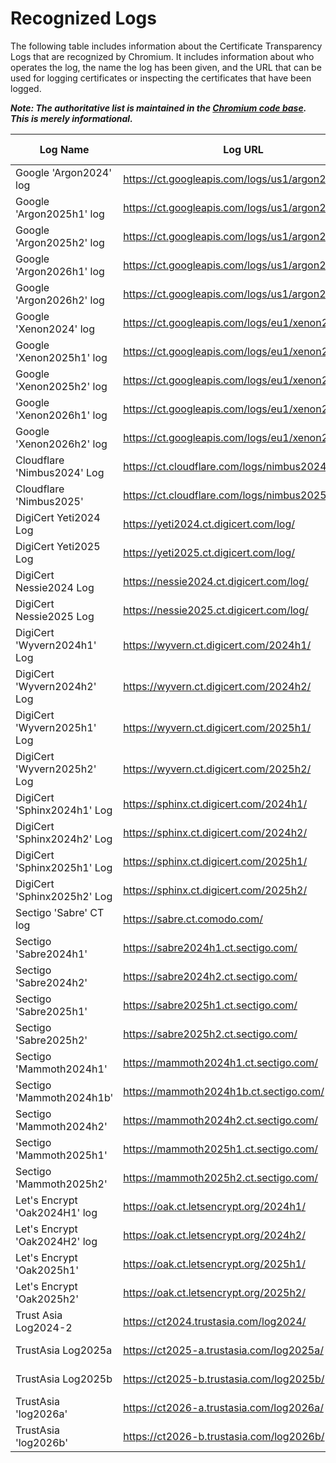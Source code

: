 # Recognized Logs

The following table includes information about the Certificate Transparency Logs
that are recognized by Chromium. It includes information about who operates the
log, the name the log has been given, and the URL that can be used for logging
certificates or inspecting the certificates that have been logged.

**_Note: The authoritative list is maintained in the [Chromium code base](https://cs.chromium.org/chromium/src/components/certificate_transparency/data/log_list.json). This is merely informational._**

|Log Name                     |Log URL                                        |Log State|MMD  |Temporal Interval Start|Temporal Interval End|Log Operator |Contact Info                   |
|-----------------------------|-----------------------------------------------|---------|-----|-----------------------|---------------------|-------------|-------------------------------|
|Google 'Argon2024' log       |https://ct.googleapis.com/logs/us1/argon2024/  |Usable   |86400|2024-01-01T00:00:00Z   |2025-01-01T00:00:00Z |Google       |google-ct-logs@googlegroups.com|
|Google 'Argon2025h1' log     |https://ct.googleapis.com/logs/us1/argon2025h1/|Usable   |86400|2025-01-01T00:00:00Z   |2025-07-01T00:00:00Z |Google       |google-ct-logs@googlegroups.com|
|Google 'Argon2025h2' log     |https://ct.googleapis.com/logs/us1/argon2025h2/|Usable   |86400|2025-07-01T00:00:00Z   |2026-01-01T00:00:00Z |Google       |google-ct-logs@googlegroups.com|
|Google 'Argon2026h1' log     |https://ct.googleapis.com/logs/us1/argon2026h1/|Qualified|86400|2026-01-01T00:00:00Z   |2026-07-01T00:00:00Z |Google       |google-ct-logs@googlegroups.com|
|Google 'Argon2026h2' log     |https://ct.googleapis.com/logs/us1/argon2026h2/|Qualified|86400|2026-07-01T00:00:00Z   |2027-01-01T00:00:00Z |Google       |google-ct-logs@googlegroups.com|
|Google 'Xenon2024' log       |https://ct.googleapis.com/logs/eu1/xenon2024/  |Usable   |86400|2024-01-01T00:00:00Z   |2025-01-01T00:00:00Z |Google       |google-ct-logs@googlegroups.com|
|Google 'Xenon2025h1' log     |https://ct.googleapis.com/logs/eu1/xenon2025h1/|Usable   |86400|2025-01-01T00:00:00Z   |2025-07-01T00:00:00Z |Google       |google-ct-logs@googlegroups.com|
|Google 'Xenon2025h2' log     |https://ct.googleapis.com/logs/eu1/xenon2025h2/|Usable   |86400|2025-07-01T00:00:00Z   |2026-01-01T00:00:00Z |Google       |google-ct-logs@googlegroups.com|
|Google 'Xenon2026h1' log     |https://ct.googleapis.com/logs/eu1/xenon2026h1/|Qualified|86400|2026-01-01T00:00:00Z   |2026-07-01T00:00:00Z |Google       |google-ct-logs@googlegroups.com|
|Google 'Xenon2026h2' log     |https://ct.googleapis.com/logs/eu1/xenon2026h2/|Qualified|86400|2026-07-01T00:00:00Z   |2027-01-01T00:00:00Z |Google       |google-ct-logs@googlegroups.com|
|Cloudflare 'Nimbus2024' Log  |https://ct.cloudflare.com/logs/nimbus2024/     |Usable   |86400|2024-01-01T00:00:00Z   |2025-01-01T00:00:00Z |Cloudflare   |ct-logs@cloudflare.com         |
|Cloudflare 'Nimbus2025'      |https://ct.cloudflare.com/logs/nimbus2025/     |Usable   |86400|2025-01-01T00:00:00Z   |2026-01-01T00:00:00Z |Cloudflare   |ct-logs@cloudflare.com         |
|DigiCert Yeti2024 Log        |https://yeti2024.ct.digicert.com/log/          |Usable   |86400|2024-01-01T00:00:00Z   |2025-01-01T00:00:00Z |DigiCert     |ctops@digicert.com             |
|DigiCert Yeti2025 Log        |https://yeti2025.ct.digicert.com/log/          |Usable   |86400|2025-01-01T00:00:00Z   |2026-01-01T00:00:00Z |DigiCert     |ctops@digicert.com             |
|DigiCert Nessie2024 Log      |https://nessie2024.ct.digicert.com/log/        |Retired  |86400|2024-01-01T00:00:00Z   |2025-01-01T00:00:00Z |DigiCert     |ctops@digicert.com             |
|DigiCert Nessie2025 Log      |https://nessie2025.ct.digicert.com/log/        |Usable   |86400|2025-01-01T00:00:00Z   |2026-01-01T00:00:00Z |DigiCert     |ctops@digicert.com             |
|DigiCert 'Wyvern2024h1' Log  |https://wyvern.ct.digicert.com/2024h1/         |Qualified|86400|2024-01-01T00:00:00Z   |2024-07-07T00:00:00Z |DigiCert     |ctops@digicert.com             |
|DigiCert 'Wyvern2024h2' Log  |https://wyvern.ct.digicert.com/2024h2/         |Qualified|86400|2024-07-01T00:00:00Z   |2025-01-07T00:00:00Z |DigiCert     |ctops@digicert.com             |
|DigiCert 'Wyvern2025h1' Log  |https://wyvern.ct.digicert.com/2025h1/         |Qualified|86400|2025-01-01T00:00:00Z   |2025-07-07T00:00:00Z |DigiCert     |ctops@digicert.com             |
|DigiCert 'Wyvern2025h2' Log  |https://wyvern.ct.digicert.com/2025h2/         |Qualified|86400|2025-07-01T00:00:00Z   |2026-01-07T00:00:00Z |DigiCert     |ctops@digicert.com             |
|DigiCert 'Sphinx2024h1' Log  |https://sphinx.ct.digicert.com/2024h1/         |Qualified|86400|2024-01-01T00:00:00Z   |2024-07-07T00:00:00Z |DigiCert     |ctops@digicert.com             |
|DigiCert 'Sphinx2024h2' Log  |https://sphinx.ct.digicert.com/2024h2/         |Qualified|86400|2024-07-01T00:00:00Z   |2025-01-07T00:00:00Z |DigiCert     |ctops@digicert.com             |
|DigiCert 'Sphinx2025h1' Log  |https://sphinx.ct.digicert.com/2025h1/         |Qualified|86400|2025-01-01T00:00:00Z   |2025-07-07T00:00:00Z |DigiCert     |ctops@digicert.com             |
|DigiCert 'Sphinx2025h2' Log  |https://sphinx.ct.digicert.com/2025h2/         |Qualified|86400|2025-07-01T00:00:00Z   |2026-01-07T00:00:00Z |DigiCert     |ctops@digicert.com             |
|Sectigo 'Sabre' CT log       |https://sabre.ct.comodo.com/                   |ReadOnly |86400|                       |                     |Sectigo      |ctops@sectigo.com              |
|Sectigo 'Sabre2024h1'        |https://sabre2024h1.ct.sectigo.com/            |Usable   |86400|2024-01-01T00:00:00Z   |2024-07-01T00:00:00Z |Sectigo      |ctops@sectigo.com              |
|Sectigo 'Sabre2024h2'        |https://sabre2024h2.ct.sectigo.com/            |Usable   |86400|2024-07-01T00:00:00Z   |2025-01-01T00:00:00Z |Sectigo      |ctops@sectigo.com              |
|Sectigo 'Sabre2025h1'        |https://sabre2025h1.ct.sectigo.com/            |Usable   |86400|2025-01-01T00:00:00Z   |2025-07-01T00:00:00Z |Sectigo      |ctops@sectigo.com              |
|Sectigo 'Sabre2025h2'        |https://sabre2025h2.ct.sectigo.com/            |Usable   |86400|2025-07-01T00:00:00Z   |2026-01-01T00:00:00Z |Sectigo      |ctops@sectigo.com              |
|Sectigo 'Mammoth2024h1'      |https://mammoth2024h1.ct.sectigo.com/          |Retired  |86400|2024-01-01T00:00:00Z   |2024-07-01T00:00:00Z |Sectigo      |ctops@sectigo.com              |
|Sectigo 'Mammoth2024h1b'     |https://mammoth2024h1b.ct.sectigo.com/         |Usable   |86400|2024-01-01T00:00:00Z   |2024-07-01T00:00:00Z |Sectigo      |ctops@sectigo.com              |
|Sectigo 'Mammoth2024h2'      |https://mammoth2024h2.ct.sectigo.com/          |Usable   |86400|2024-07-01T00:00:00Z   |2025-01-01T00:00:00Z |Sectigo      |ctops@sectigo.com              |
|Sectigo 'Mammoth2025h1'      |https://mammoth2025h1.ct.sectigo.com/          |Usable   |86400|2025-01-01T00:00:00Z   |2025-07-01T00:00:00Z |Sectigo      |ctops@sectigo.com              |
|Sectigo 'Mammoth2025h2'      |https://mammoth2025h2.ct.sectigo.com/          |Usable   |86400|2025-07-01T00:00:00Z   |2026-01-01T00:00:00Z |Sectigo      |ctops@sectigo.com              |
|Let's Encrypt 'Oak2024H1' log|https://oak.ct.letsencrypt.org/2024h1/         |Usable   |86400|2023-12-20T00:00:00Z   |2024-07-20T00:00:00Z |Let's Encrypt|sre@letsencrypt.org            |
|Let's Encrypt 'Oak2024H2' log|https://oak.ct.letsencrypt.org/2024h2/         |Usable   |86400|2024-06-20T00:00:00Z   |2025-01-20T00:00:00Z |Let's Encrypt|sre@letsencrypt.org            |
|Let's Encrypt 'Oak2025h1'    |https://oak.ct.letsencrypt.org/2025h1/         |Usable   |86400|2024-12-20T00:00:00Z   |2025-07-20T00:00:00Z |Let's Encrypt|sre@letsencrypt.org            |
|Let's Encrypt 'Oak2025h2'    |https://oak.ct.letsencrypt.org/2025h2/         |Usable   |86400|2025-06-20T00:00:00Z   |2026-01-20T00:00:00Z |Let's Encrypt|sre@letsencrypt.org            |
|Trust Asia Log2024-2         |https://ct2024.trustasia.com/log2024/          |Usable   |86400|2024-01-01T00:00:00Z   |2025-01-01T00:00:00Z |TrustAsia    |trustasia-ct-logs@trustasia.com|
|TrustAsia Log2025a           |https://ct2025-a.trustasia.com/log2025a/       |Usable   |86400|2025-01-01T00:00:00Z   |2026-01-01T00:00:00Z |TrustAsia    |trustasia-ct-logs@trustasia.com|
|TrustAsia Log2025b           |https://ct2025-b.trustasia.com/log2025b/       |Usable   |86400|2025-01-01T00:00:00Z   |2026-01-01T00:00:00Z |TrustAsia    |trustasia-ct-logs@trustasia.com|
|TrustAsia 'log2026a'         |https://ct2026-a.trustasia.com/log2026a/       |Qualified|86400|2025-12-24T00:00:00Z   |2027-01-08T00:00:00Z |TrustAsia    |trustasia-ct-logs@trustasia.com|
|TrustAsia 'log2026b'         |https://ct2026-b.trustasia.com/log2026b/       |Qualified|86400|2025-12-24T00:00:00Z   |2027-01-08T00:00:00Z |TrustAsia    |trustasia-ct-logs@trustasia.com|
